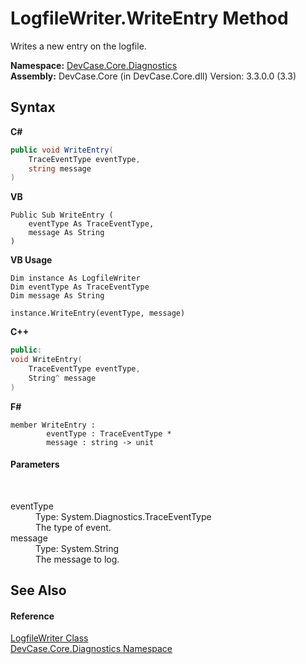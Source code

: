 # LogfileWriter.WriteEntry Method 
 

Writes a new entry on the logfile.

**Namespace:**&nbsp;<a href="N_DevCase_Core_Diagnostics">DevCase.Core.Diagnostics</a><br />**Assembly:**&nbsp;DevCase.Core (in DevCase.Core.dll) Version: 3.3.0.0 (3.3)

## Syntax

**C#**<br />
``` C#
public void WriteEntry(
	TraceEventType eventType,
	string message
)
```

**VB**<br />
``` VB
Public Sub WriteEntry ( 
	eventType As TraceEventType,
	message As String
)
```

**VB Usage**<br />
``` VB Usage
Dim instance As LogfileWriter
Dim eventType As TraceEventType
Dim message As String

instance.WriteEntry(eventType, message)
```

**C++**<br />
``` C++
public:
void WriteEntry(
	TraceEventType eventType, 
	String^ message
)
```

**F#**<br />
``` F#
member WriteEntry : 
        eventType : TraceEventType * 
        message : string -> unit 

```


#### Parameters
&nbsp;<dl><dt>eventType</dt><dd>Type: System.Diagnostics.TraceEventType<br />The type of event.</dd><dt>message</dt><dd>Type: System.String<br />The message to log.</dd></dl>

## See Also


#### Reference
<a href="T_DevCase_Core_Diagnostics_LogfileWriter">LogfileWriter Class</a><br /><a href="N_DevCase_Core_Diagnostics">DevCase.Core.Diagnostics Namespace</a><br />